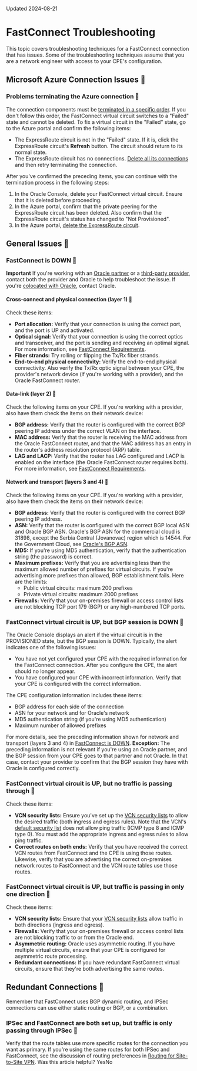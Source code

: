 Updated 2024-08-21
# FastConnect Troubleshooting
This topic covers troubleshooting techniques for a FastConnect connection that has issues.
Some of the troubleshooting techniques assume that you are a network engineer with access to your CPE's configuration.
## Microsoft Azure Connection Issues 🔗 
### Problems terminating the Azure connection 🔗 
The connection components must be [terminated in a specific order](https://docs.oracle.com/en-us/iaas/Content/Network/Concepts/azure.htm#terminate_connection). If you don't follow this order, the FastConnect virtual circuit switches to a "Failed" state and cannot be deleted.
To fix a virtual circuit in the "Failed" state, go to the Azure portal and confirm the following items:
  * The ExpressRoute circuit is not in the "Failed" state. If it is, click the ExpressRoute circuit's **Refresh** button. The circuit should return to its normal state.
  * The ExpressRoute circuit has no connections. [Delete all its connections](https://docs.microsoft.com/azure/expressroute/expressroute-howto-linkvnet-portal-resource-manager#delete-a-connection-to-unlink-a-vnet) and then retry terminating the connection.


After you've confirmed the preceding items, you can continue with the termination process in the following steps:
  1. In the Oracle Console, delete your FastConnect virtual circuit. Ensure that it is deleted before proceeding.
  2. In the Azure portal, confirm that the private peering for the ExpressRoute circuit has been deleted. Also confirm that the ExpressRoute circuit's status has changed to "Not Provisioned".
  3. In the Azure portal, [delete the ExpressRoute circuit](https://docs.microsoft.com/azure/expressroute/expressroute-howto-circuit-portal-resource-manager#delete).


## General Issues 🔗 
### FastConnect is DOWN 🔗 
**Important** If you're working with an [Oracle partner](https://docs.oracle.com/en-us/iaas/Content/Network/Concepts/fastconnectprovider.htm#FastConnect_With_an_Oracle_Partner "This topic is for customers who want to use Oracle Cloud Infrastructure FastConnect by connecting to an Oracle Partner.") or a [third-party provider](https://docs.oracle.com/en-us/iaas/Content/Network/Concepts/fastconnectthirdpartyprovider.htm#FastConnect_With_a_ThirdParty_Provider "This topic is for customers who want to use Oracle Cloud Infrastructure FastConnect by connecting to a third-party network provider of their choice, and not an Oracle Partner."), contact both the provider and Oracle to help troubleshoot the issue. If you're [colocated with Oracle](https://docs.oracle.com/en-us/iaas/Content/Network/Concepts/fastconnectcolocate.htm#FastConnect_Colocation_with_Oracle "This topic is for customers who are colocated with Oracle in a FastConnect location."), contact Oracle.
#### Cross-connect and physical connection (layer 1) 🔗 
Check these items:
  * **Port allocation:** Verify that your connection is using the correct port, and the port is UP and activated. 
  * **Optical signal:** Verify that your connection is using the correct optics and transceiver, and the port is sending and receiving an optimal signal. For more information, see [FastConnect Requirements](https://docs.oracle.com/en-us/iaas/Content/Network/Concepts/fastconnectrequirements.htm#FastConnect_Requirements "This topic covers the requirements for implementing FastConnect.").
  * **Fiber strands:** Try rolling or flipping the Tx/Rx fiber strands.
  * **End-to-end physical connectivity:** Verify the end-to-end physical connectivity. Also verify the Tx/Rx optic signal between your CPE, the provider's network device (if you're working with a provider), and the Oracle FastConnect router.


#### Data-link (layer 2) 🔗 
Check the following items on your CPE. If you're working with a provider, also have them check the items on their network device:
  * **BGP address:** Verify that the router is configured with the correct BGP peering IP address under the correct VLAN on the interface. 
  * **MAC address:** Verify that the router is receiving the MAC address from the Oracle FastConnect router, and that the MAC address has an entry in the router's address resolution protocol (ARP) table.
  * **LAG and LACP:** Verify that the router has LAG configured and LACP is enabled on the interface (the Oracle FastConnect router requires both). For more information, see [FastConnect Requirements](https://docs.oracle.com/en-us/iaas/Content/Network/Concepts/fastconnectrequirements.htm#FastConnect_Requirements "This topic covers the requirements for implementing FastConnect.").


#### Network and transport (layers 3 and 4) 🔗 
Check the following items on your CPE. If you're working with a provider, also have them check the items on their network device:
  * **BGP address:** Verify that the router is configured with the correct BGP peering IP address.
  * **ASN:** Verify that the router is configured with the correct BGP local ASN and Oracle BGP ASN. Oracle's BGP ASN for the commercial cloud is 31898, except the Serbia Central (Jovanovac) region which is 14544. For the Government Cloud, see [Oracle's BGP ASN](https://docs.oracle.com/iaas/Content/General/Concepts/govinfo.htm#bgp_asn).
  * **MD5:** If you're using MD5 authentication, verify that the authentication string (the password) is correct.
  * **Maximum prefixes:** Verify that you are advertising less than the maximum allowed number of prefixes for virtual circuits. If you're advertising more prefixes than allowed, BGP establishment fails. Here are the limits:
    * Public virtual circuits: maximum 200 prefixes
    * Private virtual circuits: maximum 2000 prefixes
  * **Firewalls:** Verify that your on-premises firewall or access control lists are not blocking TCP port 179 (BGP) or any high-numbered TCP ports.


### FastConnect virtual circuit is UP, but BGP session is DOWN 🔗 
The Oracle Console displays an alert if the virtual circuit is in the PROVISIONED state, but the BGP session is DOWN.
Typically, the alert indicates one of the following issues:
  * You have not yet configured your CPE with the required information for the FastConnect connection. After you configure the CPE, the alert should no longer appear.
  * You have configured your CPE with incorrect information. Verify that your CPE is configured with the correct information.


The CPE configuration information includes these items:
  * BGP address for each side of the connection
  * ASN for your network and for Oracle's network
  * MD5 authentication string (if you're using MD5 authentication)
  * Maximum number of allowed prefixes


For more details, see the preceding information shown for network and transport (layers 3 and 4) in [FastConnect is DOWN](https://docs.oracle.com/en-us/iaas/Content/Network/Troubleshoot/fastconnecttroubleshoot.htm#down).
**Exception:** The preceding information is not relevant if you're using an Oracle partner, and the BGP session from your CPE goes to that partner and not Oracle. In that case, contact your provider to confirm that the BGP session they have with Oracle is configured correctly. 
### FastConnect virtual circuit is UP, but no traffic is passing through 🔗 
Check these items:
  * **VCN security lists:** Ensure you've set up the [VCN security lists](https://docs.oracle.com/en-us/iaas/Content/Network/Concepts/securitylists.htm#Security_Lists) to allow the desired traffic (both ingress and egress rules). Note that the VCN's [default security list](https://docs.oracle.com/en-us/iaas/Content/Network/Concepts/securitylists.htm#Default) does not allow ping traffic (ICMP type 8 and ICMP type 0). You must add the appropriate ingress and egress rules to allow ping traffic.
  * **Correct routes on both ends:** Verify that you have received the correct VCN routes from FastConnect and the CPE is using those routes. Likewise, verify that you are advertising the correct on-premises network routes to FastConnect and the VCN route tables use those routes.


### FastConnect virtual circuit is UP, but traffic is passing in only one direction 🔗 
Check these items:
  * **VCN security lists:** Ensure that your [VCN security lists](https://docs.oracle.com/en-us/iaas/Content/Network/Concepts/securitylists.htm#Security_Lists) allow traffic in both directions (ingress and egress).
  * **Firewalls:** Verify that your on-premises firewall or access control lists are not blocking traffic to or from the Oracle end.
  * **Asymmetric routing:** Oracle uses asymmetric routing. If you have multiple virtual circuits, ensure that your CPE is configured for asymmetric route processing. 
  * **Redundant connections:** If you have redundant FastConnect virtual circuits, ensure that they're both advertising the same routes.


## Redundant Connections 🔗 
Remember that FastConnect uses BGP dynamic routing, and IPSec connections can use either static routing or BGP, or a combination. 
### IPSec and FastConnect are both set up, but traffic is only passing through IPSec 🔗 
Verify that the route tables use more specific routes for the connection you want as primary. If you're using the same routes for both IPSec and FastConnect, see the discussion of routing preferences in [Routing for Site-to-Site VPN](https://docs.oracle.com/en-us/iaas/Content/Network/Tasks/overviewIPsec.htm#ipsec_routing).
Was this article helpful?
YesNo

